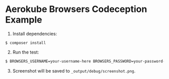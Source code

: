 # Aerokube Browsers Codeception Example

1) Install dependencies:
```
$ composer install
```

2) Run the test:
```bash
$ BROWSERS_USERNAME=your-username-here BROWSERS_PASSWORD=your-password-here ./vendor/bin/codecept run
```

3) Screenshot will be saved to `_output/debug/screenshot.png`. 
